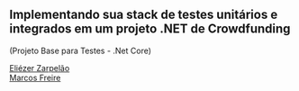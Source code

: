 ## Implementando sua stack de testes unitários e integrados em um projeto .NET de Crowdfunding

(Projeto Base para Testes - .Net Core)

[Eliézer Zarpelão](https://github.com/elizarp)<br>
[Marcos Freire](https://github.com/marcosfreire)
